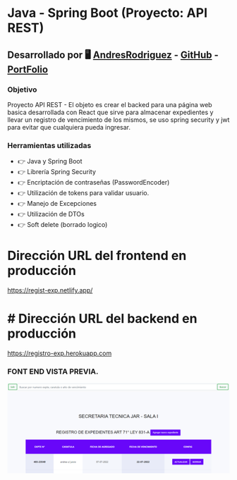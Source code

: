 # Java - Spring Boot (Proyecto: API REST) 

## Desarrollado por 🖥️  [AndresRodriguez](https://www.linkedin.com/in/andres-rodriguez-60a166208/) - [GitHub](https://github.com/AndrRod) - [PortFolio](https://andresporfolio.herokuapp.com/)

### Objetivo

Proyecto API REST - El objeto es crear el backed para una página web basica desarrollada con React que sirve para almacenar expedientes y llevar un registro de vencimiento de los mismos, se uso spring security y jwt para evitar que cualquiera pueda ingresar.

### Herramientas utilizadas
- 👉 Java y Spring Boot
- 👉 Librería Spring Security
- 👉 Encriptación de contraseñas (PasswordEncoder)
- 👉 Utilización de tokens para validar usuario.
- 👉 Manejo de Excepciones 
- 👉 Utilización de DTOs 
- 👉 Soft delete (borrado logico)

# Dirección URL del frontend en producción
https://regist-exp.netlify.app/

# # Dirección URL del backend en producción
https://registro-exp.herokuapp.com

### FONT END VISTA PREVIA.
![img.png](img.png)
